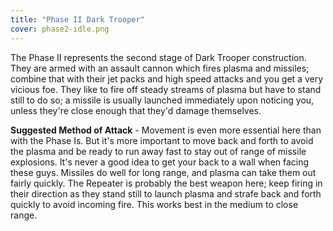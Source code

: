 ```yaml
---
title: "Phase II Dark Trooper"
cover: phase2-idle.png
---
```


The Phase II represents the second stage of Dark Trooper construction. They are armed with an assault cannon which fires plasma and missiles; combine that with their jet packs and high speed attacks and you get a very vicious foe. They like to fire off steady streams of plasma but have to stand still to do so; a missile is usually launched immediately upon noticing you, unless they're close enough that they'd damage themselves.

**Suggested Method of Attack** - Movement is even more essential here than with the Phase Is. But it's more important to move back and forth to avoid the plasma and be ready to run away fast to stay out of range of missile explosions. It's never a good idea to get your back to a wall when facing these guys. Missiles do well for long range, and plasma can take them out fairly quickly. The Repeater is probably the best weapon here; keep firing in their direction as they stand still to launch plasma and strafe back and forth quickly to avoid incoming fire. This works best in the medium to close range.